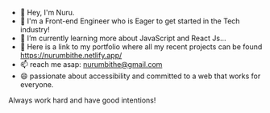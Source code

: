 - 👋 Hey, I'm Nuru.
- 👀 I'm a Front-end Engineer who is Eager to get started in the Tech industry!
- 🌱 I’m currently learning more about JavaScript and React Js...
- 💞️ Here is a link to my portfolio where all my recent projects can be found https://nurumbithe.netlify.app/
- 📫 reach me asap: nurumbithe@gmail.com
- 😄 passionate about accessibility and committed to a web that works for everyone.


Always work hard and have good intentions!
